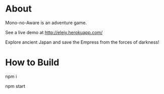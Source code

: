 # About

Mono-no-Aware is an adventure game.

See a live demo at http://elejy.herokuapp.com/

Explore ancient Japan and save the Empress from the forces of darkness!

# How to Build

npm i

npm start
